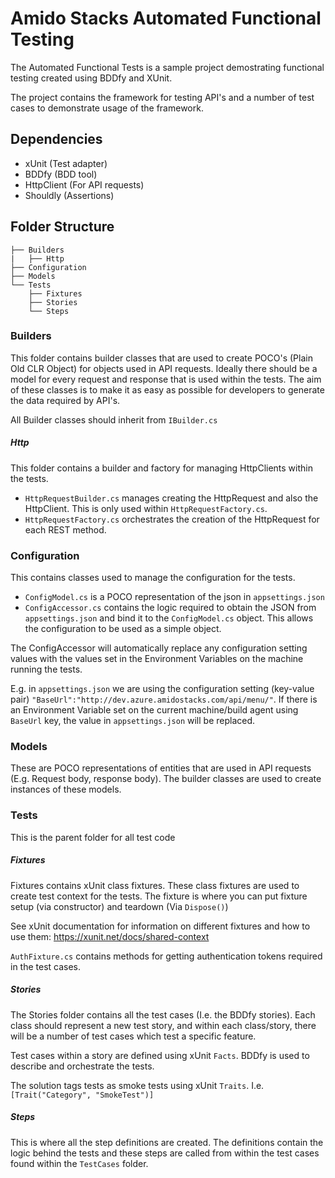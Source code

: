 ﻿# Amido Stacks Automated Functional Testing

The Automated Functional Tests is a sample project demostrating functional testing created using BDDfy and XUnit.

The project contains the framework for testing API's and a number of test cases to demonstrate usage of the framework.

## Dependencies
- xUnit (Test adapter)
- BDDfy (BDD tool)
- HttpClient (For API requests)
- Shouldly (Assertions)


## Folder Structure

```
├── Builders
|   ├── Http
├── Configuration
├── Models
└── Tests
    ├── Fixtures
    ├── Stories
    └── Steps
```

### Builders

This folder contains builder classes that are used to create POCO's (Plain Old CLR Object) for objects used in API requests. Ideally there should be a model for every
request and response that is used within the tests.
The aim of these classes is to make it as easy as possible for developers to generate the data required by API's.

All Builder classes should inherit from `IBuilder.cs`

##### Http

This folder contains a builder and factory for managing HttpClients within the tests.

- `HttpRequestBuilder.cs` manages creating the HttpRequest and also the HttpClient. This is only used within `HttpRequestFactory.cs`.
- `HttpRequestFactory.cs` orchestrates the creation of the HttpRequest for each REST method.

### Configuration

This contains classes used to manage the configuration for the tests. 

- `ConfigModel.cs` is a POCO representation of the json in `appsettings.json`
- `ConfigAccessor.cs` contains the logic required to obtain the JSON from `appsettings.json` and bind it to the `ConfigModel.cs` object. This allows the configuration to be used as a simple object.

The ConfigAccessor will automatically replace any configuration setting values with the values set in the Environment Variables on the machine running the tests. 

E.g. in `appsettings.json` we are using the configuration setting (key-value pair) `"BaseUrl":"http://dev.azure.amidostacks.com/api/menu/"`. If there is an Environment Variable set on the current machine/build agent using `BaseUrl` key, the value in `appsettings.json` will be replaced.

### Models

These are POCO representations of entities that are used in API requests (E.g. Request body, response body). The builder classes are used to create instances of these models.

### Tests

This is the parent folder for all test code

##### Fixtures

Fixtures contains xUnit class fixtures. These class fixtures are used to create test context for the tests. The fixture is where you can put fixture setup (via constructor) and teardown (Via `Dispose()`)

See xUnit documentation for information on different fixtures and how to use them: https://xunit.net/docs/shared-context

`AuthFixture.cs` contains methods for getting authentication tokens required in the test cases.

##### Stories

The Stories folder contains all the test cases (I.e. the BDDfy stories). Each class should represent a new test story, and within each class/story, there will be a number of test cases which test a specific feature.

Test cases within a story are defined using xUnit `Facts`. BDDfy is used to describe and orchestrate the tests. 

The solution tags tests as smoke tests using xUnit `Traits`. I.e. `[Trait("Category", "SmokeTest")]`


##### Steps

This is where all the step definitions are created. The definitions contain the logic behind the tests and these steps are called from within the test cases found within the `TestCases` folder.
